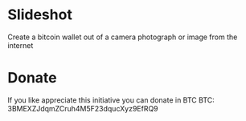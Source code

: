 # Slideshot
Create a bitcoin wallet out of a camera photograph or image from the internet



# Donate
If you like appreciate this initiative you can donate in BTC
BTC: 3BMEXZJdqmZCruh4M5F23dqucXyz9EfRQ9
